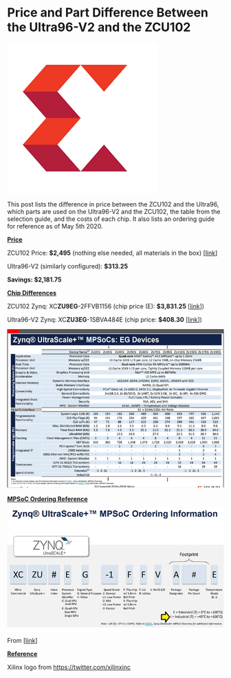 # Price and Part Difference Between the Ultra96-V2 and the ZCU102

![xilinx_logo_1](xilinx_logo_1.png)

This post lists the difference in price between the ZCU102 and the Ultra96, which parts are used on the Ultra96-V2 and the ZCU102, the table from the selection guide, and the costs of each chip. It also lists an ordering guide for reference as of May 5th 2020.

**<u><span>Price</span></u>**

ZCU102 Price: **$2,495** (nothing else needed, all materials in the box) \[[<u><span>link</span></u>](https://www.xilinx.com/products/boards-and-kits/ek-u1-zcu102-g.html)\]

Ultra96-V2 (similarly configured): **$313.25**

**Savings: $2,181.75**

**<u><span>Chip Differences</span></u>**

ZCU102 Zynq: XC**ZU9EG**\-2FFVB1156 (chip price (E): **$3,831.25** \[[<u><span>link</span></u>](https://www.avnet.com/shop/us/products/xilinx/xczu9eg-2ffvb1156e-3074457345632182846/)\])

Ultra96-V2 Zynq: XC**ZU3EG**\-1SBVA484E (chip price: **$408.30** \[[<u><span>link</span></u>](https://www.avnet.com/shop/us/products/xilinx/xczu3eg-1sbva484e-3074457345632182811/)\])

![chip_differences_2](chip_differences_2.png)

**<u><span>MPSoC Ordering </span></u>** **<u><span>Reference</span></u>**

![ordering_information_3](ordering_information_3.png)

From [[link](https://www.xilinx.com/support/documentation/selection-guides/zynq-ultrascale-plus-product-selection-guide.pdf)]

**<u><span>Reference</span></u>**

Xilinx logo from https://twitter.com/xilinxinc